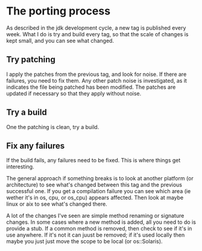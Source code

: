# The porting process

As described in the jdk development cycle, a new tag is published every
week. What I do is try and build every tag, so that the scale of changes
is kept small, and you can see what changed.

## Try patching

I apply the patches from the previous tag, and look for noise. If there
are failures, you need to fix them. Any other patch noise is investigated,
as it indicates the file being patched has been modified. The patches
are updated if necessary so that they apply without noise.

## Try a build

One the patching is clean, try a build.

## Fix any failures

If the build fails, any failures need to be fixed. This is where things
get interesting.

The general approach if something breaks is to look at another platform
(or architecture) to see what's changed between this tag and the previous
successful one. If you get a compilation failure you can see which area (ie
wether it's in os, cpu, or os_cpu) appears affected. Then look at maybe
linux or aix to see what's changed there.

A lot of the changes I've seen are simple method renaming or signature
changes. In some cases where a new method is added, all you need to do
is provide a stub. If a common method is removed, then check to see if it's
in use anywhere. If it's not it can juust be removed; if it's used locally
then maybe you just just move the scope to be local (or os::Solaris).

